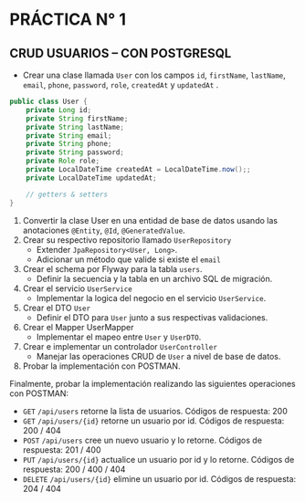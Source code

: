 # **PRÁCTICA N° 1**

## **CRUD USUARIOS – CON POSTGRESQL**

* Crear una clase llamada `User` con los campos `id`, `firstName`, `lastName`, `email`, `phone`, `password`, `role`, `createdAt` y `updatedAt` .

```java
public class User {
    private Long id;
    private String firstName;
    private String lastName;
    private String email;
    private String phone;
    private String password;
    private Role role;
    private LocalDateTime createdAt = LocalDateTime.now();;
    private LocalDateTime updatedAt;

    // getters & setters
}
```

1. Convertir la clase User en una entidad de base de datos usando las anotaciones `@Entity`, `@Id`, `@GeneratedValue`.
2. Crear su respectivo repositorio llamado `UserRepository` 
    * Extender `JpaRepository<User, Long>`.
    * Adicionar un método que valide si existe el `email`
3. Crear el schema por Flyway para la tabla `users`.
    * Definir la secuencia y la tabla en un archivo SQL de migración.  
4. Crear el servicio `UserService` 
    * Implementar la logica del negocio en el servicio `UserService`.
5. Crear el DTO `User`
    * Definir el DTO para `User` junto a sus respectivas validaciones.
6. Crear el Mapper UserMapper
    * Implementar el mapeo entre `User` y `UserDTO`.  
7. Crear e implementar un controlador `UserController` 
    * Manejar las operaciones CRUD de `User` a nivel de base de datos.
8. Probar la implementación con POSTMAN.

Finalmente, probar la implementación realizando las siguientes operaciones con POSTMAN:

* `GET` `/api/users` retorne la lista de usuarios. Códigos de respuesta: 200
* `GET` `/api/users/{id}` retorne un usuario por id. Códigos de respuesta: 200 / 404
* `POST` `/api/users` cree un nuevo usuario y lo retorne. Códigos de respuesta: 201 / 400
* `PUT` `/api/users/{id}` actualice un usuario por id y lo retorne. Códigos de respuesta: 200 / 400 / 404
* `DELETE` `/api/users/{id}` elimine un usuario por id. Códigos de respuesta: 204 / 404